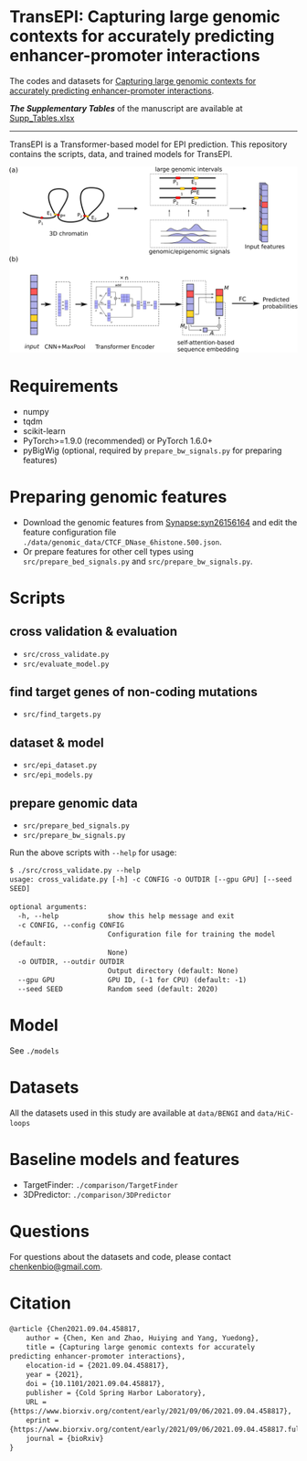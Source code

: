 # TransEPI: Capturing large genomic contexts for accurately predicting enhancer-promoter interactions

The codes and datasets for [Capturing large genomic contexts for accurately predicting enhancer-promoter interactions](https://www.biorxiv.org/content/10.1101/2021.09.04.458817v1).

***The Supplementary Tables*** of the manuscript are available at [Supp_Tables.xlsx](./paper/Supp_Tables.xlsx)

---

TransEPI is a Transformer-based model for EPI prediction. 
This repository contains the scripts, data, and trained models for TransEPI.


![TransEPI](./figures/Figure1.svg)

# Requirements

* numpy  
* tqdm  
* scikit-learn  
* PyTorch>=1.9.0 (recommended) or PyTorch 1.6.0+  
* pyBigWig (optional, required by `prepare_bw_signals.py` for preparing features)

# Preparing genomic features
- Download the genomic features from [Synapse:syn26156164](https://www.synapse.org/#!Synapse:syn26156164) and edit the feature configuration file `./data/genomic_data/CTCF_DNase_6histone.500.json`.  
- Or prepare features for other cell types using `src/prepare_bed_signals.py` and `src/prepare_bw_signals.py`.  

# Scripts

## cross validation & evaluation
- `src/cross_validate.py`  
- `src/evaluate_model.py`  

## find target genes of non-coding mutations  
- `src/find_targets.py`  

## dataset & model
- `src/epi_dataset.py`  
- `src/epi_models.py`  

## prepare genomic data
- `src/prepare_bed_signals.py`  
- `src/prepare_bw_signals.py`  

Run the above scripts with `--help` for usage:  
```
$ ./src/cross_validate.py --help
usage: cross_validate.py [-h] -c CONFIG -o OUTDIR [--gpu GPU] [--seed SEED]

optional arguments:
  -h, --help            show this help message and exit
  -c CONFIG, --config CONFIG
                        Configuration file for training the model (default:
                        None)
  -o OUTDIR, --outdir OUTDIR
                        Output directory (default: None)
  --gpu GPU             GPU ID, (-1 for CPU) (default: -1)
  --seed SEED           Random seed (default: 2020)
```


# Model

See `./models`

# Datasets

All the datasets used in this study are available at `data/BENGI` and `data/HiC-loops`

# Baseline models and features   

- TargetFinder: `./comparison/TargetFinder`   
- 3DPredictor: `./comparison/3DPredictor`  


# Questions
For questions about the datasets and code, please contact [chenkenbio@gmail.com](mailto:chenkenbio@gmail.com).

# Citation

```
@article {Chen2021.09.04.458817,
	author = {Chen, Ken and Zhao, Huiying and Yang, Yuedong},
	title = {Capturing large genomic contexts for accurately predicting enhancer-promoter interactions},
	elocation-id = {2021.09.04.458817},
	year = {2021},
	doi = {10.1101/2021.09.04.458817},
	publisher = {Cold Spring Harbor Laboratory},
	URL = {https://www.biorxiv.org/content/early/2021/09/06/2021.09.04.458817},
	eprint = {https://www.biorxiv.org/content/early/2021/09/06/2021.09.04.458817.full.pdf},
	journal = {bioRxiv}
}
```
